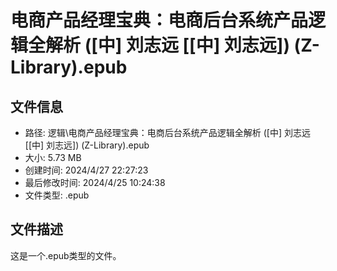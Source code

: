 ﻿# 电商产品经理宝典：电商后台系统产品逻辑全解析 ([中] 刘志远 [[中] 刘志远]) (Z-Library).epub

## 文件信息
- 路径: 逻辑\电商产品经理宝典：电商后台系统产品逻辑全解析 ([中] 刘志远 [[中] 刘志远]) (Z-Library).epub
- 大小: 5.73 MB
- 创建时间: 2024/4/27 22:27:23
- 最后修改时间: 2024/4/25 10:24:38
- 文件类型: .epub

## 文件描述
这是一个.epub类型的文件。

